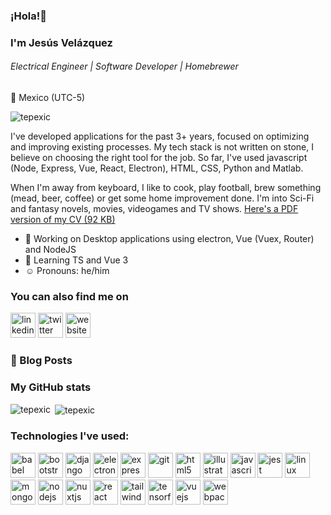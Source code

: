 ### ¡Hola!👋
### I'm Jesús Velázquez
###### *Electrical Engineer | Software Developer | Homebrewer*
:round_pushpin: Mexico (UTC-5)
<p align="left"> <img src="https://komarev.com/ghpvc/?username=tepexic" alt="tepexic" /> </p>
I've developed applications for the past 3+ years, focused on optimizing and improving existing processes. My tech stack is not written on stone, I believe on choosing the right tool for the job. So far, I've used javascript (Node, Express, Vue, React, Electron), HTML, CSS, Python and Matlab.

When I'm away from keyboard, I like to cook, play football, brew something (mead, beer, coffee) or get some home improvement done. I'm into Sci-Fi and fantasy novels, movies, videogames and TV shows. [Here's a PDF version of my CV (92 KB)](https://tepexic.com/CV_JesusVelazquez.pdf)

- :wrench: Working on Desktop applications using electron, Vue (Vuex, Router) and NodeJS
- :pencil: Learning TS and Vue 3
- :relaxed: Pronouns: he/him

### You can also find me on
[<img src='https://cdn.jsdelivr.net/npm/simple-icons@3.0.1/icons/linkedin.svg' alt='linkedin' height='40'>](https://www.linkedin.com/in/jesusavelazquez)
[<img src='https://cdn.jsdelivr.net/npm/simple-icons@3.0.1/icons/twitter.svg' alt='twitter' height='40'>](https://twitter.com/@tepexic)
[<img src='https://cdn.jsdelivr.net/npm/simple-icons@3.0.1/icons/icloud.svg' alt='website' height='40'>](https://tepexic.com/)  

### 📙 Blog Posts
<!--START_SECTION:feed-->
<!--END_SECTION:feed-->

### My GitHub stats
<p><img align="left" src="https://github-readme-stats.vercel.app/api/top-langs/?username=tepexic&layout=compact" alt="tepexic" /></p>

<p>&nbsp;<img align="center" src="https://github-readme-stats.vercel.app/api?username=tepexic&show_icons=true" alt="tepexic" /></p>

### Technologies I've used:
<p align="left"><img src="https://www.vectorlogo.zone/logos/babeljs/babeljs-icon.svg" alt="babel" width="40" height="40"/> <img src="https://devicons.github.io/devicon/devicon.git/icons/bootstrap/bootstrap-plain.svg" alt="bootstrap" width="40" height="40"/> <img src="https://devicons.github.io/devicon/devicon.git/icons/django/django-original.svg" alt="django" width="40" height="40"/> <img src="https://devicons.github.io/devicon/devicon.git/icons/electron/electron-original.svg" alt="electron" width="40" height="40"/> <img src="https://devicons.github.io/devicon/devicon.git/icons/express/express-original-wordmark.svg" alt="express" width="40" height="40"/> <img src="https://www.vectorlogo.zone/logos/git-scm/git-scm-icon.svg" alt="git" width="40" height="40"/> <img src="https://devicons.github.io/devicon/devicon.git/icons/html5/html5-original-wordmark.svg" alt="html5" width="40" height="40"/> <img src="https://www.vectorlogo.zone/logos/adobe_illustrator/adobe_illustrator-icon.svg" alt="illustrator" width="40" height="40"/> <img src="https://devicons.github.io/devicon/devicon.git/icons/javascript/javascript-original.svg" alt="javascript" width="40" height="40"/> <img src="https://www.vectorlogo.zone/logos/jestjsio/jestjsio-icon.svg" alt="jest" width="40" height="40"/> <img src="https://devicons.github.io/devicon/devicon.git/icons/linux/linux-original.svg" alt="linux" width="40" height="40"/> <img src="https://devicons.github.io/devicon/devicon.git/icons/mongodb/mongodb-original-wordmark.svg" alt="mongodb" width="40" height="40"/> <img src="https://devicons.github.io/devicon/devicon.git/icons/nodejs/nodejs-original-wordmark.svg" alt="nodejs" width="40" height="40"/> <img src="https://www.vectorlogo.zone/logos/nuxtjs/nuxtjs-icon.svg" alt="nuxtjs" width="40" height="40"/> <img src="https://devicons.github.io/devicon/devicon.git/icons/react/react-original-wordmark.svg" alt="react" width="40" height="40"/> <img src="https://www.vectorlogo.zone/logos/tailwindcss/tailwindcss-icon.svg" alt="tailwind" width="40" height="40"/> <img src="https://www.vectorlogo.zone/logos/tensorflow/tensorflow-icon.svg" alt="tensorflow" width="40" height="40"/> <img src="https://devicons.github.io/devicon/devicon.git/icons/vuejs/vuejs-original-wordmark.svg" alt="vuejs" width="40" height="40"/> <img src="https://devicons.github.io/devicon/devicon.git/icons/webpack/webpack-original.svg" alt="webpack" width="40" height="40"/></p>


